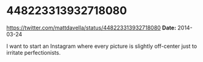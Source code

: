 # 448223313932718080
https://twitter.com/mattdavella/status/448223313932718080
**Date:** 2014-03-24

I want to start an Instagram where every picture is slightly off-center just to irritate perfectionists.
